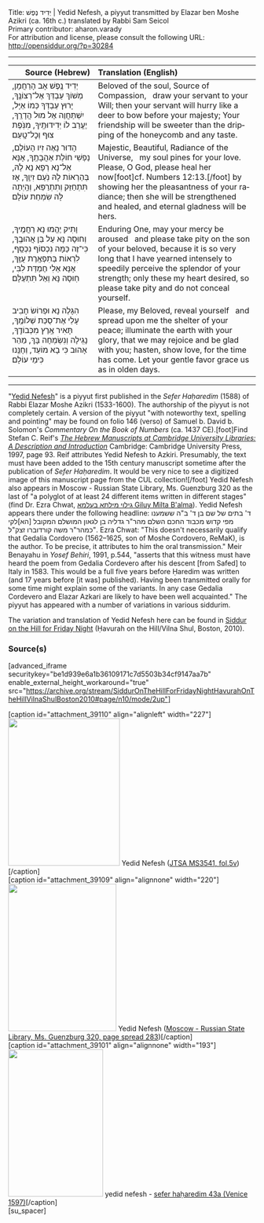 <html>
<head></head>
<body>
Title: יְדִיד נֶפֶשׁ | Yedid Nefesh, a piyyut transmitted by Elazar ben Moshe Azikri (ca. 16th c.) translated by Rabbi Sam Seicol<br />
Primary contributor: aharon.varady<br />
For attribution and license, please consult the following URL: <a href="http://opensiddur.org/?p=30284">http://opensiddur.org/?p=30284</a>
<p />
<hr />

<table style="margin-left: auto;margin-right: auto;" class="draggable">
<thead><tr><th id="x" style="text-align: right;">Source (Hebrew)</th><th style="text-align: left;">Translation (English)</th></tr></thead>
<tbody>
<tr><td style="vertical-align:top;">
<div class="liturgy" lang="he">
<span class="acrostic">יְ</span>דִיד נֶֽפֶשׁ אָב הָרַחֲמָן, 
מְשׁוֹךְ עַבְדְּךְ אֶל־רְצוֹנֶֽךָ,
יָרוּץ עַבְדְּךָ כְּמוֹ אַיָּל, 
יִשְׁתַּחֲוֶה אֶל מוּל הֲדָרֶֽךָ,
יֶעֱרַב לוֹ יְדִידוּתֶֽיךָ, 
מִנֹּֽפֶת צוּף וְכׇל־טָֽעַם׃
</span></div>
</td>
 
<td style="vertical-align:top;">
<div class="english" lang="en">
Beloved of the soul, Source of Compassion, <span class="acrostic">&nbsp;</span>
draw your servant to your Will;
then your servant will hurry like a deer 
to bow before your majesty;
Your friendship will be sweeter 
than the dripping of the honeycomb and any taste.
</div>
</td></tr>


<tr><td style="vertical-align:top;">
<div class="liturgy" lang="he">
<span class="acrostic">הָ</span>דוּר נָאֶה זִיו הָעוֹלָם, 
נַפְשִׁי חוֹלַת אַהֲבָתֶֽךָ,
אָנָּא אֵל־נָא רְפָא נָא לָהּ, 
בְּהַרְאוֹת לָהּ נֹֽעַם זִיוֶֽךָ,
אָז תִּתְחַזֵּק וְתִתְרַפֵּא, 
וְהָֽיְתָה לָּהּ שִׂמְחַת עוֹלָם׃
</span></div>
</td>
 
<td style="vertical-align:top;">
<div class="english" lang="en">
Majestic, Beautiful, Radiance of the Universe, <span class="acrostic">&nbsp;</span>
my soul pines for your love.
Please, O God, please heal her now[foot]cf. Numbers 12:13.[/foot] 
by showing her the pleasantness of your radiance;
then she will be strengthened and healed, 
and eternal gladness will be hers.
</div>
</td></tr>


<tr><td style="vertical-align:top;">
<div class="liturgy" lang="he">
<span class="acrostic">וָ</span>תִיק יֶהֱמוּ נָא רַחֲמֶֽיךָ, 
וְחוּסָה נָּא עַל בֵּן אֲהוּבֶֽךָ,
כִּי־זֶה כַּמָּה נִכְסוֹף נִכְסַֽף, 
לִרְאוֹת בְּתִפְאֶֽרֶת עֻזֶּֽךָ,
אָנָּא אֵלִי חֶמְדַּת לִבִּי, 
חֽוּסָה נָּא וְאַל תִּתְעַלָּם׃
</span></div>
</td>
 
<td style="vertical-align:top;"><div class="english" lang="en">
Enduring One, may your mercy be aroused <span class="acrostic">&nbsp;</span>
and please take pity on the son of your beloved,
because it is so very long that I have yearned intensely 
to speedily perceive the splendor of your strength;
only these my heart desired, 
so please take pity and do not conceal yourself.
</div>
</td></tr>


<tr><td style="vertical-align:top;">
<div class="liturgy" lang="he">
<span class="acrostic">הִ</span>גָּלֶה נָא וּפְרוֹשׂ חָבִיב עָלַי 
אֶת־סֻכַּת שְׁלוֹמֶֽךָ,
תָּאִיר אֶֽרֶץ מִכְּבוֹדֶֽךָ, 
נָגִֽילָה וְנִשְׂמְחָה בָּךְ,
מַהֵר אָהוּב כִּי בָא מוֹעֵד, 
וְחָנֵּֽנוּ כִּימֵי עוֹלָם׃
</span></div>
</td>
 
<td style="vertical-align:top;">
<div class="english" lang="en">
Please, my Beloved, reveal yourself <span class="acrostic">&nbsp;</span>
and spread upon me the shelter of your peace;
illuminate the earth with your glory, 
that we may rejoice and be glad with you;
hasten, show love, for the time has come. 
Let your gentle favor grace us as in olden days.
</div>
</td></tr>
</tbody></table>

<hr />

"<a href="http://en.wikipedia.org/wiki/Yedid_Nefesh">Yedid Nefesh</a>" is a piyyut first published in the <em>Sefer Haḥaredim</em> (1588) of Rabbi Elazar Moshe Azikri (1533-1600). The authorship of the piyyut is not completely certain. A version of the piyyut "with noteworthy text, spelling and pointing" may be found on folio 146 (verso) of Samuel b. David b. Solomon's <em>Commentary On the Book of Numbers</em> (ca. 1437 CE).[foot]Find Stefan C. Reif's <em><a href="https://books.google.com/books?id=MDuYkcahsq8C&lpg=PP1&pg=PA93#v=onepage&q&f=false">The Hebrew Manuscripts at Cambridge University Libraries: A Description and Introduction</a></em> Cambridge: Cambridge University Press, 1997, page 93. Reif attributes Yedid Nefesh to Azkiri. Presumably, the text must have been added to the 15th century manuscript sometime after the publication of <em>Sefer Haḥaredim</em>. It would be very nice to see a digitized image of this manuscript page from the CUL collection![/foot] Yedid Nefesh also appears in Moscow - Russian State Library, Ms. Guenzburg 320 as the last of "a polyglot of at least 24 different items written in different stages" (find Dr. Ezra Chwat, <a href="http://imhm.blogspot.com/2010/06/who-wrote-yedid-nefesh.html">גילוי מילתא בעלמא Giluy Milta B'alma</a>). Yedid Nefesh appears there under the following headline: <span class="hebrew" lang="he">ד' בתים של שם בן ד' ב"ה ששמענו מפי קדוש מכבוד החכם השלם מהר"ר גדליה בן לגאון המושלם המקובל [הא]לקי כמהר"ר משה קורדוברו זצק"ל"</span>. Ezra Chwat: "This doesn't necessarily qualify that Gedalia Cordovero (1562–1625, son of Moshe Cordovero, ReMaK), is the author. To be precise, it attributes to him the oral transmission." Meir Benayahu in <em>Yosef Behiri</em>, 1991, p.544, "asserts that this witness must have heard the poem from Gedalia Cordevero after his descent [from Safed] to Italy in 1583. This would be a full five years before Ḥaredim was written (and 17 years before [it was] published). Having been transmitted orally for some time might explain some of the variants. In any case Gedalia Cordevero and Elazar Azkari are likely to have been well acquainted." The piyyut has appeared with a number of variations in various siddurim.

The variation and translation of Yedid Nefesh here can be found in <a href="http://opensiddur.org/?p=8760">Siddur on the Hill for Friday Night</a> (Ḥavurah on the Hill/Vilna Shul, Boston, 2010).

<h3>Source(s)</h3>

[advanced_iframe securitykey="be1d939e6a1b36109171c7d5503b34cf9147aa7b" enable_external_height_workaround="true" src="https://archive.org/stream/SiddurOnTheHillForFridayNightHavurahOnTheHillVilnaShulBoston2010#page/n10/mode/2up"]

<span style="float: right;">[caption id="attachment_39110" align="alignleft" width="227"]<a href="https://opensiddur.org/wp-content/uploads/2014/11/Yedid-Nefesh-in-Elazar-Azkiris-undated-notebook-JTSA-MS3541-fol.5v.jpg"><img src="https://opensiddur.org/wp-content/uploads/2014/11/Yedid-Nefesh-in-Elazar-Azkiris-undated-notebook-JTSA-MS3541-fol.5v-227x300.jpg" alt="" width="227" height="300" class="size-medium wp-image-39110" /></a> Yedid Nefesh (<a href="https://digitalcollections.jtsa.edu/islandora/object/jts%3A179290#page/16/mode/1up">JTSA MS3541, fol.5v</a>)[/caption]</span> <span style="float: left;">[caption id="attachment_39109" align="alignnone" width="220"]<a href="https://opensiddur.org/wp-content/uploads/2014/11/Yedid-Nefesh-Moscow-–-Russian-State-Library-Ms.-Guenzburg-320.png"><img src="https://opensiddur.org/wp-content/uploads/2014/11/Yedid-Nefesh-Moscow-–-Russian-State-Library-Ms.-Guenzburg-320-220x300.png" alt="" width="220" height="300" class="size-medium wp-image-39109" /></a> Yedid Nefesh (<a href="https://web.nli.org.il/sites/nli/english/digitallibrary/pages/viewer.aspx?presentorid=MANUSCRIPTS&docid=PNX_MANUSCRIPTS990000874140205171-3#|FL70719642">Moscow - Russian State Library, Ms. Guenzburg 320, page spread 283</a>)[/caption]</span> <span style="float: left;">[caption id="attachment_39101" align="alignnone" width="193"]<a href="https://opensiddur.org/wp-content/uploads/2014/11/yedid-nefesh-sefer-haharedim-43a-Venice-1597.jpg"><img src="https://opensiddur.org/wp-content/uploads/2014/11/yedid-nefesh-sefer-haharedim-43a-Venice-1597-193x300.jpg" alt="" width="193" height="300" class="size-medium wp-image-39101" /></a> yedid nefesh - <a href="https://www.nli.org.il/en/books/NNL_ALEPH001157324/NLI">sefer haḥaredim 43a (Venice 1597)</a>[/caption]</span>[su_spacer]

</body>
</html>